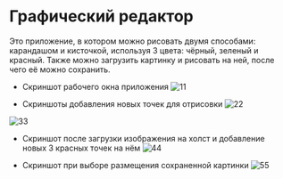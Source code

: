 # Графический редактор
Это приложение, в котором можно рисовать двумя способами: карандашом и кисточкой, используя 3 цвета: чёрный, зеленый и красный.
Также можно загрузить картинку и рисовать на ней, после чего её можно сохранить.

* Скриншот рабочего окна приложения
![11](https://user-images.githubusercontent.com/85519603/123525849-7b04e680-d6dc-11eb-9351-7eff7178d061.PNG)

* Скриншоты добавления новых точек для отрисовки
![22](https://user-images.githubusercontent.com/85519603/123525851-7cceaa00-d6dc-11eb-8019-71757a5a14d8.PNG)

![33](https://user-images.githubusercontent.com/85519603/123525852-7dffd700-d6dc-11eb-95e2-b9dfce566d00.PNG)

* Скриншот после загрузки изображения на холст и добавление новых 3 красных точек на нём
![44](https://user-images.githubusercontent.com/85519603/123525853-7f310400-d6dc-11eb-9e8d-5036dc29e538.PNG)

* Скриншот при выборе размещения сохраненной картинки
![55](https://user-images.githubusercontent.com/85519603/123525857-80623100-d6dc-11eb-93dd-3e2b695952e1.PNG)

